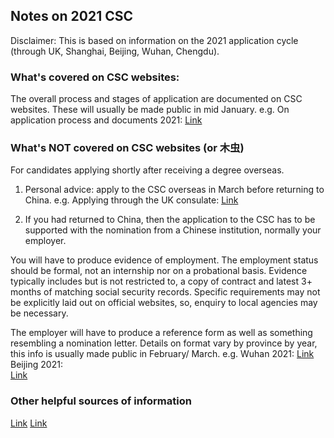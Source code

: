 ## Notes on 2021 CSC 

Disclaimer:
This is based on information on the 2021 application cycle (through UK, Shanghai, Beijing, Wuhan, Chengdu).


### What's covered on CSC websites:
The overall process and stages of application are documented on CSC websites. These will usually be made public in mid January.
e.g. On application process and documents 2021:
[Link](https://www.csc.edu.cn/article/1955)

### What's NOT covered on CSC websites (or 木虫)
For candidates applying shortly after receiving a degree overseas.

1) Personal advice: apply to the CSC overseas in March before returning to China.
e.g.  Applying through the UK consulate:
[Link](http://england.lxgz.org.cn/publish/portal132/tab6690/info144506.htm)

2) If you had returned to China,  then the application to the CSC has to be supported with the nomination from a Chinese institution, normally your employer. 

You will have to produce evidence of employment. The employment status should be formal, not an internship nor on a probational basis. Evidence typically includes but is not restricted to, a copy of contract and latest 3+ months of matching social security records. Specific requirements may not be explicitly laid out on official websites, so, enquiry to local agencies may be necessary. 

The employer will have to produce a reference form as well as something resembling a nomination letter. Details on format vary by province by year, this info is usually made public in February/ March. 
e.g. Wuhan 2021:  [Link](http://jyt.hubei.gov.cn/zfxxgk/zc_GK2020/qtzdgkwj_GK2020/202103/t20210302_3370919.shtml)       
Beijing 2021:   
[Link](https://www.8610hr.cn/docs/hxfw/gplx/pc_gplx.html)

### Other helpful sources of information

[Link](https://zhuanlan.zhihu.com/p/107347132)
[Link](https://mp.weixin.qq.com/s/ZtUlzPFaR3LbsTcP32yJig)




